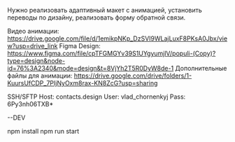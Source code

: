 Нужно реализовать адаптивный макет с анимацией, установить переводы по дизайну, реализовать форму обратной связи.

Видео анимации:
https://drive.google.com/file/d/1emikpNKp_DzSVI9WLajLuxF8PKsA0Jbx/view?usp=drive_link
Figma Design:
https://www.figma.com/file/cpTFGMGYv39S1UYgyumjlV/populi-(Copy)?type=design&node-id=76%3A2340&mode=design&t=8VjYh2T5R0DyW8de-1
Дополнительные файлы для анимации:
https://drive.google.com/drive/folders/1-KuursUfCDP_7PIjNyOxm8rax-KN8ZcG?usp=sharing


SSH/SFTP
Host: contacts.design
User: vlad_chornenkyj
Pass: 6Py3nh06TXB*


--DEV

npm install 
npm run start
